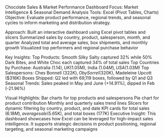 Chocolate Sales & Market Performance 
Dashboard
Focus: Market Intelligence & Seasonal Demand Analysis 
Tools: Excel (Pivot Tables, Charts) 
Objective: Evaluate product performance, regional trends, and seasonal cycles to inform marketing and 
distribution strategy.

 Approach:
 Built an interactive dashboard using Excel pivot tables and slicers
 Summarized sales by country, product, salesperson, month, and quarter
 Analyzed total and average sales, box shipments, and monthly growth
 Visualized top performers and regional purchase behavior
 
 Key Insights:
Top Products: Smooth Silky Salty captured 32% while 50% Dark Bites, and White Choc each 
captured 34% of total sales
Top Countries by Purchase: Australia ($1.14), UK ($1.05M), India ($1.04M), USA ($1.03M)
Top Salespersons: Ches Bonnell ($322K), Oby Sorrel ($320K), Madeleine Upcott ($316K)
Boxes Shipped: Q2 led with 69,119 boxes, followed by Q1 and Q3
Seasonal Trends: Sales peaked in May and June (+14.91%), dipped in Feb (-21.96%)

Visual Highlights:
Bar charts for top products and salespersons
Pie chart for product contribution
Monthly and quarterly sales trend lines
Slicers for dynamic filtering by country, product, and date
KPI cards for total sales ($6.18M), average sale ($5.65K), and total boxes (177K)
Executive Insight: This dashboard showcases how Excel can be leveraged for high-impact sales 
intelligence. It supports strategic decisions in product positioning, regional targeting, and seasonal 
marketing campaigns
